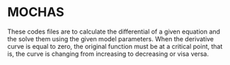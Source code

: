 # MOCHAS

These codes files are to calculate the differential of a given equation and the solve them using the given model parameters. 
When the derivative curve is equal to zero, the original function must be at a critical point, that is, the curve is changing from increasing to decreasing or visa versa.
